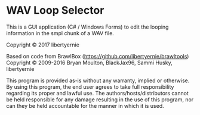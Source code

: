 WAV Loop Selector
=================

This is a GUI application (C# / Windows Forms) to edit the looping information in the smpl chunk of a WAV file.

Copyright © 2017 libertyernie

Based on code from BrawlBox (https://github.com/libertyernie/brawltools)
<br/>
Copyright © 2009-2016 Bryan Moulton, BlackJax96, Sammi Husky, libertyernie

This program is provided as-is without any warranty, implied or otherwise.
By using this program, the end user agrees to take full responsibility regarding its proper and lawful use.
The authors/hosts/distributors cannot be held responsible for any damage resulting in the use of this program, nor can they be held accountable for the manner in which it is used.
